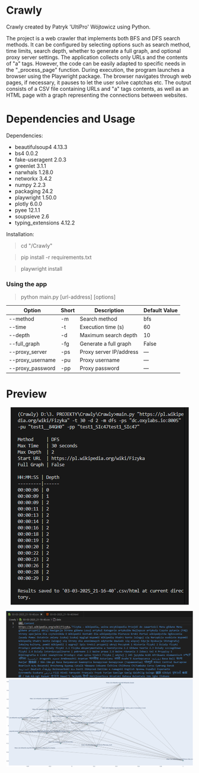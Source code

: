 # Crawly
Crawly created by Patryk 'UltiPro' Wójtowicz using Python.

The project is a web crawler that implements both BFS and DFS search methods. It can be configured by selecting options such as search method, time limits, search depth, whether to generate a full graph, and optional proxy server settings. The application collects only URLs and the contents of "a" tags. However, the code can be easily adapted to specific needs in the "_process_page" function. During execution, the program launches a browser using the Playwright package. The browser navigates through web pages, if necessary, it pauses to let the user solve captchas etc. The output consists of a CSV file containing URLs and "a" tags contents, as well as an HTML page with a graph representing the connections between websites.

# Dependencies and Usage

Dependencies:

<ul>
    <li>beautifulsoup4 4.13.3</li>
    <li>bs4 0.0.2</li>
    <li>fake-useragent 2.0.3</li>
    <li>greenlet 3.1.1</li>
    <li>narwhals 1.28.0</li>
    <li>networkx 3.4.2</li>
    <li>numpy 2.2.3</li>
    <li>packaging 24.2</li>
    <li>playwright 1.50.0</li>
    <li>plotly 6.0.0</li>
    <li>pyee 12.1.1</li>
    <li>soupsieve 2.6</li>
    <li>typing_extensions 4.12.2</li>
</ul>

Installation:

> cd "/Crawly"

> pip install -r requirements.txt

> playwright install

### Using the app

> python main.py [url-address] [options]

| Option           | Short | Description             | Default Value |
| ---------------- | ----- | ----------------------- | ------------- |
| --method         | -m    | Search method           | bfs           |
| --time           | -t    | Execution time (s)      | 60            |
| --depth          | -d    | Maximum search depth    | 10            |
| --full_graph     | -fg   | Generate a full graph   | False         |
| --proxy_server   | -ps   | Proxy server IP/address | —             |
| --proxy_username | -pu   | Proxy username          | —             |
| --proxy_password | -pp   | Proxy password          | —             |

# Preview

<p align="center">
    <img src="./screenshots/Terminal.png" alt="Terminal Preview">
</p>

<img src="./screenshots/CSV.png" alt="CSV Preview">

<img src="./screenshots/HTML.png" alt="HTML Preview">
